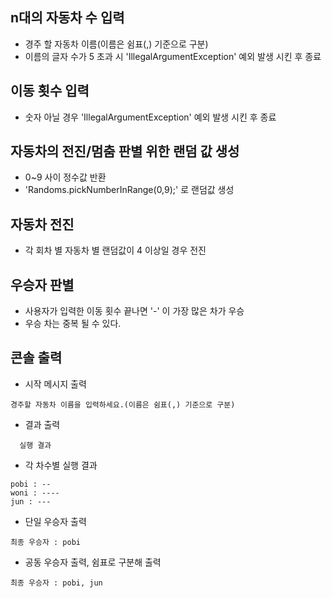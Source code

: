 ## n대의 자동차 수 입력
- 경주 할 자동차 이름(이름은 쉼표(,) 기준으로 구분)
- 이름의 글자 수가 5 초과 시 'IllegalArgumentException' 예외 발생 시킨 후 종료

## 이동 횟수 입력
- 숫자 아닐 경우 'IllegalArgumentException' 예외 발생 시킨 후 종료

## 자동차의 전진/멈춤 판별 위한 랜덤 값 생성
- 0~9 사이 정수값 반환
- 'Randoms.pickNumberInRange(0,9);' 로 랜덤값 생성

## 자동차 전진
- 각 회차 별 자동차 별 랜덤값이 4 이상일 경우 전진

## 우승자 판별
- 사용자가 입력한 이동 횟수 끝나면 '-' 이 가장 많은 차가 우승
- 우승 차는 중복 될 수 있다.

## 콘솔 출력
- 시작 메시지 출력 
```
경주할 자동차 이름을 입력하세요.(이름은 쉼표(,) 기준으로 구분)
```

- 결과 출력 
```
  실행 결과
```

- 각 차수별 실행 결과 
```
pobi : --
woni : ----
jun : ---
```
- 단일 우승자 출력
```
최종 우승자 : pobi
```
- 공동 우승자 출력, 쉼표로 구분해 출력
```
최종 우승자 : pobi, jun
```